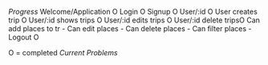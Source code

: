 *Progress*
Welcome/Application  O
Login                O
Signup               O
User/:id             O
User creates trip    O
User/:id shows trips O
User/:id edits trips O
User/:id delete tripsO
Can add places to tr -
Can edit places      -
Can delete places    -
Can filter places    -
Logout               O

O = completed
*Current Problems*

